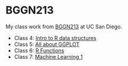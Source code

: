 # BGGN213

My class work from [BGGN213](https://bioboot.github.io/bggn213_F24/) at UC San Diego.

- Class 4: [Intro to R data structures](https://github.com/AbelDemoz206/BGGN213/blob/main/Class%2004/class%2004.R)
- Class 5: [All about GGPLOT](https://github.com/AbelDemoz206/BGGN213/blob/main/class05.qmd)
- Class 6: [R Functions](https://github.com/AbelDemoz206/BGGN213/blob/main/Class%2006/Class%2006.qmd)
- Class 7: [Machine Learning 1](https://github.com/AbelDemoz206/BGGN213/blob/main/Class_07/Class_7.qmd)
  

